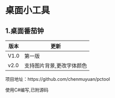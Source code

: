 # 桌面小工具
## 1.桌面番茄钟

 版本 | 更新 
----- |  ------
 V1.0 | 第一版 
v2.0 | 支持图片背景,更改字体颜色

<p>项目地址：https://github.com/chenmuyuan/pctool<p>
<p>使用C#编写,已附源码<p>
